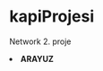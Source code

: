 # kapiProjesi
Network 2. proje

<li><strong>ARAYUZ</strong>
<a href= "https://beyzakoser.github.io/kapiProjesi/network/arayuz.html"></a></li>
